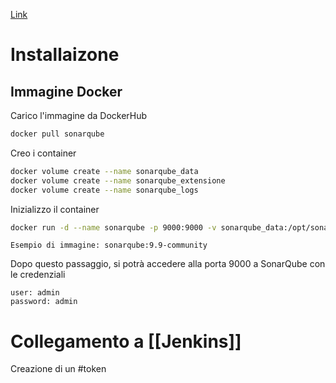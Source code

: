 [Link](https://www.sonarsource.com/products/sonarqube/enterprise-edition/?gads_campaign=SQ-Hroi2-PMax&gads_ad_group=Global&gads_keyword=&gad_source=1&gclid=Cj0KCQiAoKeuBhCoARIsAB4WxtfxGej9zg5zzjbkcut3KWp9PhhLbt7-A5dmL76rA5dlN9HTkAoBivMaAjceEALw_wcB)
# Installaizone
## Immagine Docker
Carico l'immagine da DockerHub
```sh
docker pull sonarqube
```
Creo i container
```sh
docker volume create --name sonarqube_data
docker volume create --name sonarqube_extensione
docker volume create --name sonarqube_logs
```
Inizializzo il container
```sh
docker run -d --name sonarqube -p 9000:9000 -v sonarqube_data:/opt/sonarqube/data -v sonarqube_extensions:/opt/sonarqube/extensions -v sonarqube_logs:/opt/sonarqube/logs <image_name>
```
	Esempio di immagine: sonarqube:9.9-community
Dopo questo passaggio, si potrà accedere alla porta 9000 a SonarQube con le credenziali
```Credenziali
user: admin
password: admin
```
# Collegamento a [[Jenkins]]
Creazione di un #token